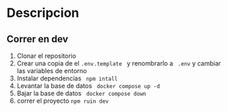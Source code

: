 # Descripcion

## Correr en dev


1. Clonar el repositorio
2. Crear una copia de el ```.env.template ``` y renombrarlo a ``` .env``` y cambiar las variables de entorno
3. Instalar dependencias ``` npm intall```
4. Levantar la base de datos ``` docker compose up -d```
5. Bajar la base de datos ``` docker compose down```
6. correr el proyecto ``` npm ruin dev ```

